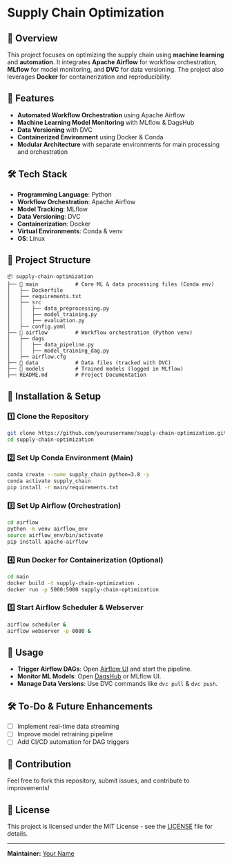 # Supply Chain Optimization

## 📌 Overview
This project focuses on optimizing the supply chain using **machine learning** and **automation**. It integrates **Apache Airflow** for workflow orchestration, **MLflow** for model monitoring, and **DVC** for data versioning. The project also leverages **Docker** for containerization and reproducibility.

## 🚀 Features
- **Automated Workflow Orchestration** using Apache Airflow
- **Machine Learning Model Monitoring** with MLflow & DagsHub
- **Data Versioning** with DVC
- **Containerized Environment** using Docker & Conda
- **Modular Architecture** with separate environments for main processing and orchestration

## 🛠️ Tech Stack
- **Programming Language**: Python
- **Workflow Orchestration**: Apache Airflow
- **Model Tracking**: MLflow
- **Data Versioning**: DVC
- **Containerization**: Docker
- **Virtual Environments**: Conda & venv
- **OS**: Linux

## 📂 Project Structure
```
📦 supply-chain-optimization
├── 📁 main            # Core ML & data processing files (Conda env)
│   ├── Dockerfile
│   ├── requirements.txt
│   ├── src
│   │   ├── data_preprocessing.py
│   │   ├── model_training.py
│   │   ├── evaluation.py
│   ├── config.yaml
├── 📁 airflow         # Workflow orchestration (Python venv)
│   ├── dags
│   │   ├── data_pipeline.py
│   │   ├── model_training_dag.py
│   ├── airflow.cfg
├── 📁 data            # Data files (tracked with DVC)
├── 📁 models          # Trained models (logged in MLflow)
├── README.md         # Project Documentation
```

## 🔧 Installation & Setup
### 1️⃣ Clone the Repository
```bash
git clone https://github.com/yourusername/supply-chain-optimization.git
cd supply-chain-optimization
```

### 2️⃣ Set Up Conda Environment (Main)
```bash
conda create --name supply_chain python=3.8 -y
conda activate supply_chain
pip install -r main/requirements.txt
```

### 3️⃣ Set Up Airflow (Orchestration)
```bash
cd airflow
python -m venv airflow_env
source airflow_env/bin/activate
pip install apache-airflow
```

### 4️⃣ Run Docker for Containerization (Optional)
```bash
cd main
docker build -t supply-chain-optimization .
docker run -p 5000:5000 supply-chain-optimization
```

### 5️⃣ Start Airflow Scheduler & Webserver
```bash
airflow scheduler &
airflow webserver -p 8080 &
```

## 🚦 Usage
- **Trigger Airflow DAGs**: Open [Airflow UI](http://localhost:8080) and start the pipeline.
- **Monitor ML Models**: Open [DagsHub](https://dagshub.com/) or MLflow UI.
- **Manage Data Versions**: Use DVC commands like `dvc pull` & `dvc push`.

## 🛠️ To-Do & Future Enhancements
- [ ] Implement real-time data streaming
- [ ] Improve model retraining pipeline
- [ ] Add CI/CD automation for DAG triggers

## 🤝 Contribution
Feel free to fork this repository, submit issues, and contribute to improvements!

## 📜 License
This project is licensed under the MIT License - see the [LICENSE](LICENSE) file for details.

---

**Maintainer:** [Your Name](https://github.com/yourusername)
